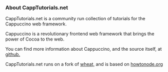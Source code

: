 ### About CappTutorials.net

CappTutorials.net is a community run collection of tutorials for the Cappuccino web framework. 

Cappuccino is a revolutionary frontend web framework that brings the power of Cocoa to the web.

You can find more information about Cappuccino, and the source itself, at [github.](https://github.com/280north/cappuccino)

CappTutorials.net runs on a fork of [wheat,](https://github.com/creationix/wheat) and is based on [howtonode.org](http://howtonode.org)